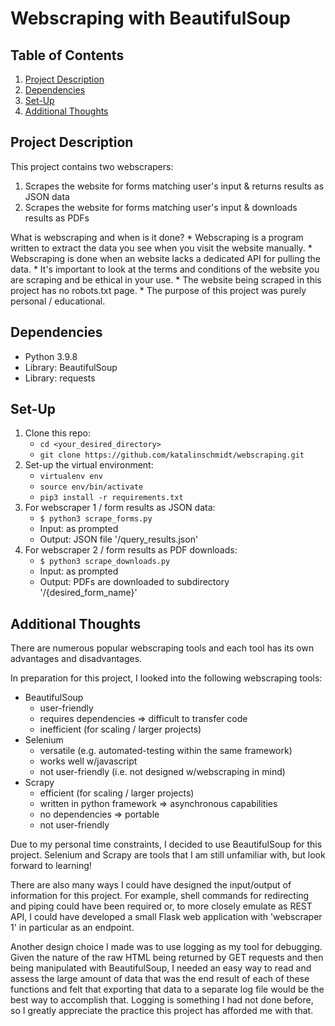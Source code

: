 # Webscraping with BeautifulSoup

## Table of Contents
1. [Project Description](#project-description)
2. [Dependencies](#dependencies)
3. [Set-Up](#set-up)
4. [Additional Thoughts](#additonal-thoughts)

## Project Description
This project contains two webscrapers:
1) Scrapes the website for forms matching user's input & returns results as JSON data
2) Scrapes the website for forms matching user's input & downloads results as PDFs

What is webscraping and when is it done?
    * Webscraping is a program written to extract the data you see when you visit the website manually. 
    * Webscraping is done when an website lacks a dedicated API for pulling the data. 
    * It's important to look at the terms and conditions of the website you are scraping and be ethical in your use.
        * The website being scraped in this project has no robots.txt page.
        * The purpose of this project was purely personal / educational. 

## Dependencies
* Python 3.9.8
* Library: BeautifulSoup
* Library: requests

## Set-Up
1. Clone this repo:
    * `cd <your_desired_directory>`
    * `git clone https://github.com/katalinschmidt/webscraping.git`
2. Set-up the virtual environment:
    * `virtualenv env`
    * `source env/bin/activate`
    * `pip3 install -r requirements.txt`
3. For webscraper 1 / form results as JSON data:
    * `$ python3 scrape_forms.py`
    * Input: as prompted
    * Output: JSON file '/query_results.json'
4. For webscraper 2 / form results as PDF downloads:
    * `$ python3 scrape_downloads.py`
    * Input: as prompted
    * Output: PDFs are downloaded to subdirectory '/{desired_form_name}'

## Additional Thoughts
There are numerous popular webscraping tools and each tool has its own advantages and disadvantages.

In preparation for this project, I looked into the following webscraping tools:
* BeautifulSoup
    * user-friendly
    * requires dependencies => difficult to transfer code
    * inefficient (for scaling / larger projects)
* Selenium
    * versatile (e.g. automated-testing within the same framework)
    * works well w/javascript
    * not user-friendly (i.e. not designed w/webscraping in mind)
* Scrapy
    * efficient (for scaling / larger projects)
    * written in python framework => asynchronous capabilities
    * no dependencies => portable
    * not user-friendly

Due to my personal time constraints, I decided to use BeautifulSoup for this project.
Selenium and Scrapy are tools that I am still unfamiliar with, but look forward to learning!

There are also many ways I could have designed the input/output of information for this project.
For example, shell commands for redirecting and piping could have been required or, to more closely emulate as REST API,
I could have developed a small Flask web application with 'webscraper 1' in particular as an endpoint.

Another design choice I made was to use logging as my tool for debugging.
Given the nature of the raw HTML being returned by GET requests and then being manipulated with BeautifulSoup,
I needed an easy way to read and assess the large amount of data that was the end result of each of these functions and
felt that exporting that data to a separate log file would be the best way to accomplish that.
Logging is something I had not done before, so I greatly appreciate the practice this project has afforded me with that. 
